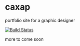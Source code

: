 # caxap
portfolio site for a graphic designer

[![Build Status](https://travis-ci.org/jayoharedee/caxap.svg?branch=master)](https://travis-ci.org/jayoharedee/caxap)

more to come soon
